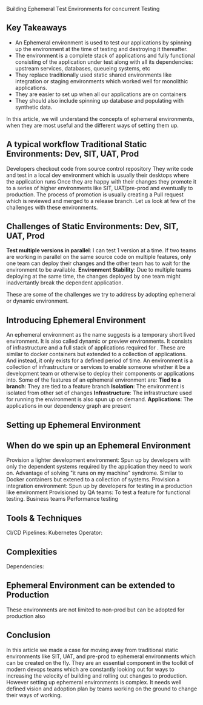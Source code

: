 Building Ephemeral Test Environments for concurrent Testing
## Key Takeaways

* An Ephemeral environment is used to test our applications by spinning up the environment at the time of testing and destroying it thereafter.
* The environment is a complete stack of applications and fully functional consisting of the application under test along with all its dependencies: upstream services, databases, queueing systems, etc
* They replace traditionally used static shared environments like integration or staging environments which worked well for monolithic applications. 
* They are easier to set up when all our applications are on containers
* They should also include spinning up database and populating with synthetic data.

In this article, we will understand the concepts of ephemeral environments, when they are most useful and the different ways of setting them up.

## A typical workflow Traditional Static Environments: Dev, SIT, UAT, Prod
Developers checkout code from source control repository
They write code and test in a local dev environment which is usually their desktops where the application runs
Once they are happy with their changes they promote it to a series of higher environments like SIT, UAT/pre-prod and eventually to production.
The process of promotion is usually creating a Pull request which is reviewed and merged to a release branch. Let us look at few of the challenges with these environments.

## Challenges of Static Environments: Dev, SIT, UAT, Prod
**Test multiple versions in parallel**: I can test 1 version at a time. If two teams are working in parallel on the same source code on multiple features, only one team can deploy their changes and the other team has to wait for the environment to be available.
**Environment Stability**: Due to multiple teams deploying at the same time, the changes deployed by one team might inadvertantly break the dependent application.

These are some of the challenges we try to address by adopting ephemeral or dynamic environment.

## Introducing Ephemeral Environment
An ephemeral environment as the name suggests is a temporary short lived environment. It is also called dynamic or preview environments. It consists of infrastructure and a full stack of applications required for .  These are similar to docker containers but extended to a collection of applications. And instead, it only exists for a defined period of time. An environment is a collection of infrastructure or services to enable someone whether it be a development team or otherwise to deploy their components or applications into. 
Some of the features of an ephemeral environment are:
**Tied to a branch**: They are tied to a feature branch
**Isolation**: The environment is isolated from other set of changes
**Infrastructure**: The infrastructure used for running the environment is also spun up on demand.
**Applications**: The applications in our dependency graph are present

## Setting up Ephemeral Environment


## When do we spin up an Ephemeral Environment
Provision a lighter development environment: Spun up by developers with only the dependent systems required by the application they need to work on. Advantage of solving "it runs on my machine" syndrome. Similar to Docker containers but extened to a collection of systems.
Provision a integration environment: Spun up by developers for testing in a production like environment
Provisioned by QA teams: To test a feature for functional testing.
Business teams
Performance testing

## Tools & Techniques
CI/CD Pipelines:
Kubernetes Operator:
## Complexities
Dependencies:

## Ephemeral Environment can be extended to Production
These environments are not limited to non-prod but can be adopted for production also

## Conclusion
In this article we made a case for moving away from traditional static environments like SIT, UAT, and pre-prod to ephemeral environments which can be created on the fly. They are an essential component in the toolkit of modern devops teams which are constantly looking out for ways to increasing the velocity of building and rolling out changes to production. However setting up ephemeral environments is complex. It needs well defined vision and adoption plan by teams working on the ground to change their ways of working.
